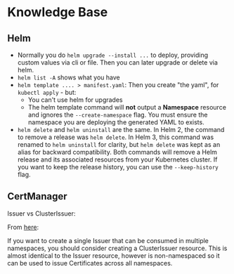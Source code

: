 # Knowledge Base


## Helm

- Normally you do `helm upgrade --install ...` to deploy, providing custom values via cli or file. Then you can later upgrade or delete via helm.
- `helm list -A` shows what you have
- `helm template .... > manifest.yaml`: Then you create "the yaml", for `kubectl apply` - but:
  - You can't use helm for upgrades
  - The helm template command will **not** output a **Namespace** resource and ignores the `--create-namespace` flag. You must ensure the namespace you are deploying the generated YAML to exists.
- `helm delete` and `helm uninstall` are the same. 
   In Helm 2, the command to remove a release was `helm delete`. In Helm 3, this command was renamed to `helm uninstall` for clarity, but `helm delete` was kept as an alias for backward compatibility. Both commands will remove a Helm release and its associated resources from your Kubernetes cluster. If you want to keep the release history, you can use the `--keep-history` flag.


## CertManager

Issuer vs ClusterIssuer:

From [here](https://cert-manager.io/docs/concepts/issuer/):

If you want to create a single Issuer that can be consumed in multiple namespaces, you should consider creating a ClusterIssuer resource. This is almost identical to the Issuer resource, however is non-namespaced so it can be used to issue Certificates across all namespaces.
